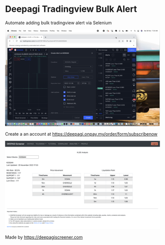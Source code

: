 # Deepagi Tradingview Bulk Alert

Automate adding bulk tradingview alert via Selenium

<img src="https://raw.githubusercontent.com/DeepAGI/deepagi-tradingview-bulk-alert/main/img/sample_1.png" width="600"/>

Create a an account at https://deepagi.onpay.my/order/form/subscribenow

<img src="https://raw.githubusercontent.com/DeepAGI/deepagi-tradingview-bulk-alert/main/img/sample_2.png" width="600"/>

Made by https://deepagiscreener.com
